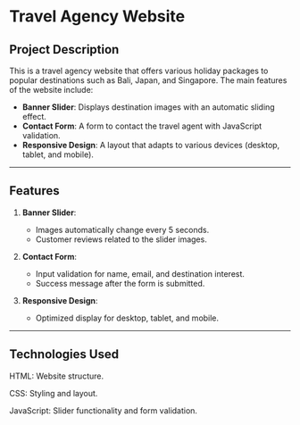 # Travel Agency Website

## Project Description
This is a travel agency website that offers various holiday packages to popular destinations such as Bali, Japan, and Singapore. The main features of the website include:
- **Banner Slider**: Displays destination images with an automatic sliding effect.
- **Contact Form**: A form to contact the travel agent with JavaScript validation.
- **Responsive Design**: A layout that adapts to various devices (desktop, tablet, and mobile).

---

## Features
1. **Banner Slider**:
   - Images automatically change every 5 seconds.
   - Customer reviews related to the slider images.

2. **Contact Form**:
   - Input validation for name, email, and destination interest.
   - Success message after the form is submitted.

3. **Responsive Design**:
   - Optimized display for desktop, tablet, and mobile.

---

## Technologies Used
HTML: Website structure.

CSS: Styling and layout.

JavaScript: Slider functionality and form validation.
